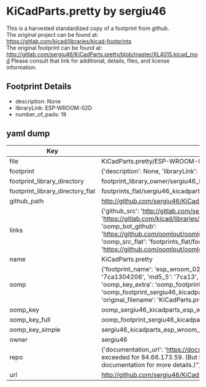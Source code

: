 # KiCadParts.pretty by sergiu46  
This is a harvested standardized copy of a footprint from github.  
The original project can be found at:  
https://gitlab.com/kicad/libraries/kicad-footprints  
The original footprint can be found at:
http://gitlab.com/sergiu46/KiCadParts.pretty/blob/master/XL4015.kicad_mod
Please consult that link for additional, details, files, and license information.  
## Footprint Details
* description: None  
* libraryLink: ESP-WROOM-02D  
* number_of_pads: 19  
## yaml dump  
| Key | Value |  
| --- | --- |  
| file | KiCadParts.pretty/ESP-WROOM-02D.kicad_mod |  
| footprint | {'description': None, 'libraryLink': 'ESP-WROOM-02D', 'number_of_pads': 19} |  
| footprint_library_directory | footprint_library_owner/sergiu46_KiCadParts.pretty |  
| footprint_library_directory_flat | footprints_flat/sergiu46_kicadparts_esp_wroom_02d/working |  
| github_path | http://github.com/sergiu46/KiCadParts.pretty/blob/master/ESP-WROOM-02D.kicad_mod |  
| links | {'github_src': 'http://gitlab.com/sergiu46/KiCadParts.pretty/blob/master/XL4015.kicad_mod', 'github_src_repo': 'https://gitlab.com/kicad/libraries/kicad-footprints', 'oomp_bot': 'footprints/sergiu46_kicadparts_esp_wroom_02d/working', 'oomp_bot_github': 'https://github.com/oomlout/oomlout_oomp_footprint_bot/tree/main/footprints/sergiu46_kicadparts_esp_wroom_02d/working', 'oomp_src_flat': 'footprints_flat/footprints_flat/sergiu46_kicadparts_esp_wroom_02d/working', 'oomp_src_flat_github': 'https://github.com/oomlout/oomlout_oomp_footprint_src/tree/main/footprints_flat/sergiu46_kicadparts_esp_wroom_02d/working'} |  
| name | KiCadParts.pretty |  
| oomp | {'footprint_name': 'esp_wroom_02d', 'library_name': 'kicadparts', 'md5': '7ca13042060a6b11577717309824ee17', 'md5_10': '7ca1304206', 'md5_5': '7ca13', 'md5_6': '7ca130', 'oomp_key': 'oomp_sergiu46_kicadparts_esp_wroom_02d', 'oomp_key_extra': 'oomp_footprint_sergiu46_kicadparts_esp_wroom_02d', 'oomp_key_full': 'oomp_footprint_sergiu46_kicadparts_esp_wroom_02d_7ca130', 'oomp_key_simple': 'sergiu46_kicadparts_esp_wroom_02d', 'original_filename': 'KiCadParts.pretty/ESP-WROOM-02D.kicad_mod', 'owner_name': 'sergiu46'} |  
| oomp_key | oomp_sergiu46_kicadparts_esp_wroom_02d |  
| oomp_key_full | oomp_footprint_sergiu46_kicadparts_esp_wroom_02d |  
| oomp_key_simple | sergiu46_kicadparts_esp_wroom_02d |  
| owner | sergiu46 |  
| repo | {'documentation_url': 'https://docs.github.com/rest/overview/resources-in-the-rest-api#rate-limiting', 'message': "API rate limit exceeded for 84.66.173.59. (But here's the good news: Authenticated requests get a higher rate limit. Check out the documentation for more details.)"} |  
| url | http://github.com/sergiu46/KiCadParts.pretty |  

